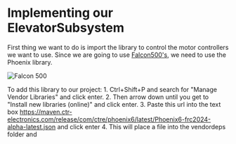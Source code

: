 # Implementing our ElevatorSubsystem

First thing we want to do is import the library to control the motor controllers we want to use. Since we are going to use [Falcon500's](https://www.vexrobotics.com/pro/falcon-500), we need to use the Phoenix library. 

![Falcon 500](img/FalconV3.avif)

To add this library to our project:
    1. Ctrl+Shift+P and search for "Manage Vendor Libraries" and click enter.
    2. Then arrow down until you get to "Install new libraries (online)" and click enter.
    3. Paste this url into the text box https://maven.ctr-electronics.com/release/com/ctre/phoenix6/latest/Phoenix6-frc2024-alpha-latest.json and click enter
    4. This will place a file into the vendordeps folder and 
